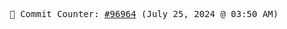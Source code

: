 <p align="center">
    <samp>
        📮 Commit Counter: <a href="https://github.com/Javascript-void0/Javascript-void0/commits/main">#96964</a> (July 25, 2024 @ 03:50 AM)
    </samp>
</p>